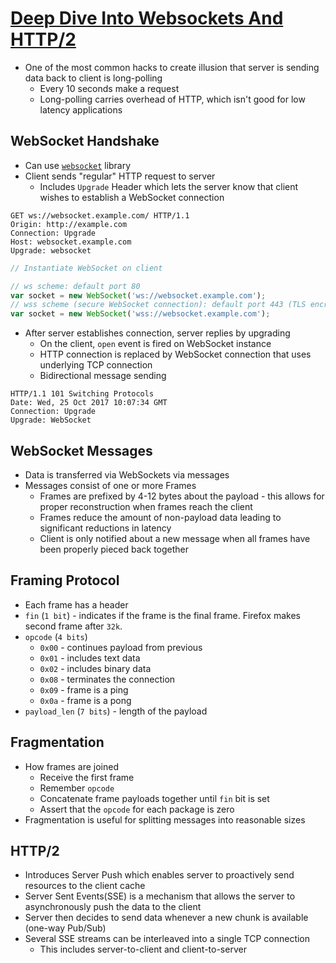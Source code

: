 # [Deep Dive Into Websockets And HTTP/2](https://blog.sessionstack.com/how-javascript-works-deep-dive-into-websockets-and-http-2-with-sse-how-to-pick-the-right-path-584e6b8e3bf7)

* One of the most common hacks to create illusion that server is sending data back to client is long-polling
  * Every 10 seconds make a request
  * Long-polling carries overhead of HTTP, which isn't good for low latency applications

## WebSocket Handshake

* Can use [`websocket`](https://github.com/theturtle32/WebSocket-Node) library
* Client sends "regular" HTTP request to server
  * Includes `Upgrade` Header which lets the server know that client wishes to establish a WebSocket connection

```text
GET ws://websocket.example.com/ HTTP/1.1
Origin: http://example.com
Connection: Upgrade
Host: websocket.example.com
Upgrade: websocket
```

```javascript
// Instantiate WebSocket on client

// ws scheme: default port 80
var socket = new WebSocket('ws://websocket.example.com');
// wss scheme (secure WebSocket connection): default port 443 (TLS encryption)
var socket = new WebSocket('wss://websocket.example.com');
```

* After server establishes connection, server replies by upgrading
  * On the client, `open` event is fired on WebSocket instance
  * HTTP connection is replaced by WebSocket connection that uses underlying TCP connection
  * Bidirectional message sending

```text
HTTP/1.1 101 Switching Protocols
Date: Wed, 25 Oct 2017 10:07:34 GMT
Connection: Upgrade
Upgrade: WebSocket
```

## WebSocket Messages

* Data is transferred via WebSockets via messages
* Messages consist of one or more Frames
  * Frames are prefixed by 4-12 bytes about the payload - this allows for proper reconstruction when frames reach the client
  * Frames reduce the amount of non-payload data leading to significant reductions in latency
  * Client is only notified about a new message when all frames have been properly pieced back together

## Framing Protocol

* Each frame has a header
* `fin` (`1 bit`) - indicates if the frame is the final frame. Firefox makes second frame after `32k`.
* `opcode` (`4 bits`)
  * `0x00` - continues payload from previous
  * `0x01` - includes text data
  * `0x02` - includes binary data
  * `0x08` - terminates the connection
  * `0x09` - frame is a ping
  * `0x0a` - frame is a pong
* `payload_len` (`7 bits`) - length of the payload

## Fragmentation

* How frames are joined
  * Receive the first frame
  * Remember `opcode`
  * Concatenate frame payloads together until `fin` bit is set
  * Assert that the `opcode` for each package is zero
* Fragmentation is useful for splitting messages into reasonable sizes

## HTTP/2

* Introduces Server Push which enables server to proactively send resources to the client cache
* Server Sent Events(SSE) is a mechanism that allows the server to asynchronously push the data to the client
* Server then decides to send data whenever a new chunk is available (one-way Pub/Sub)
* Several SSE streams can be interleaved into a single TCP connection
  * This includes server-to-client and client-to-server


